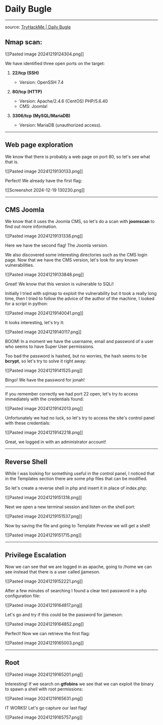 # Daily Bugle

---
source: [TryHackMe | Daily Bugle](https://tryhackme.com/r/room/dailybugle)

## Nmap scan:

![[Pasted image 20241219124304.png]]

We have identified three open ports on the target:

1. **22/tcp (SSH)**
    
    - Version: OpenSSH 7.4
    
2. **80/tcp (HTTP)**
    
    - Version: Apache/2.4.6 (CentOS)  PHP/5.6.40
    - CMS: Joomla!
    
1. **3306/tcp (MySQL/MariaDB)**
    
    - Version: MariaDB (unauthorized access).

---
## Web page exploration

We know that there is probably a web page on port 80, so let's see what that is.

![[Pasted image 20241219130133.png]]

Perfect! We already have the first flag:

![[Screenshot 2024-12-19 130230.png]]

---
## CMS Joomla

We know that it uses the Joomla CMS, so let's do a scan with **joomscan** to find out more information.

![[Pasted image 20241219131338.png]]

Here we have the second flag! The Joomla version.

We also discovered some interesting directories such as the CMS login page.
Now that we have the CMS version, let's look for any known vulnerabilities.

![[Pasted image 20241219133848.png]]

Great! We know that this version is vulnerable to SQLi!

Initially I tried with sqlmap to exploit the vulnerability but it took a really long time, then I tried to follow the advice of the author of the machine, I looked for a script in python:

![[Pasted image 20241219140041.png]]

It looks interesting, let's try it:

![[Pasted image 20241219140117.png]]

BOOM! In a moment we have the username, email and password of a user who seems to have Super User permissions.

Too bad the password is hashed, but no worries, the hash seems to be **bcrypt**, so let's try to solve it right away:

![[Pasted image 20241219141525.png]]

Bingo! We have the password for jonah!

---

If you remember correctly we had port 22 open, let's try to access immediately with the credentials found:

![[Pasted image 20241219142013.png]]

Unfortunately we had no luck, so let's try to access the site's control panel with these credentials:

![[Pasted image 20241219142218.png]]

Great, we logged in with an administrator account!

---
## Reverse Shell

While I was looking for something useful in the control panel, I noticed that
in the Templates section there are some php files that can be modified.

So let's create a reverse shell in php and insert it in place of index.php:

![[Pasted image 20241219151318.png]]

Next we open a new terminal session and listen on the shell port:

![[Pasted image 20241219151537.png]]

Now by saving the file and going to Template Preview we will get a shell!

![[Pasted image 20241219151715.png]]

---

## Privilege Escalation

Now we can see that we are logged in as apache, going to /home we can see instead that there is a user called jjameson.

![[Pasted image 20241219152221.png]]

After a few minutes of searching I found a clear text password in a php configuration file:

![[Pasted image 20241219164817.png]]

Let's go and try if this could be the password for jjameson:

![[Pasted image 20241219164852.png]]

Perfect! Now we can retrieve the first flag:

![[Pasted image 20241219165003.png]]

---

## Root

![[Pasted image 20241219165201.png]]

Interesting! If we search on **gtfobins** we see that we can exploit the binary to spawn a shell with root permissions:

![[Pasted image 20241219165631.png]]

IT WORKS! Let's go capture our last flag!

![[Pasted image 20241219165757.png]]